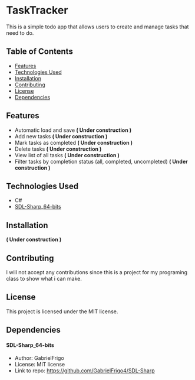 # TaskTracker

This is a simple todo app that allows users to create and manage tasks that need to do.

## Table of Contents

- [Features](#features)
- [Technologies Used](#technologies-used)
- [Installation](#Installation)
- [Contributing](#contributing)
- [License](#license)
- [Dependencies](#dependencies)

## Features

- Automatic load and save __( Under construction )__ 
- Add new tasks __( Under construction )__ 
- Mark tasks as completed __( Under construction )__ 
- Delete tasks __( Under construction )__ 
- View list of all tasks __( Under construction )__ 
- Filter tasks by completion status (all, completed, uncompleted) __( Under construction )__ 

## Technologies Used

- C#
- [SDL-Sharp_64-bits](#sdl-sharp_64-bits)

## Installation

__( Under construction )__ 

## Contributing

I will not accept any contributions since this is a project for my programing class to show what i can make.

## License

This project is licensed under the MIT license.

## Dependencies
#### SDL-Sharp_64-bits
- Author: GabrielFrigo
- License: MIT license
- Link to repo: https://github.com/GabrielFrigo4/SDL-Sharp